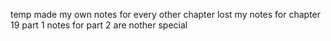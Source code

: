 temp
made my own notes for every other chapter
lost my notes for chapter 19 part 1
notes for part 2 are nother special
